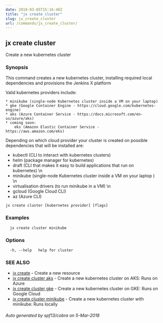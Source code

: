 ```yaml
---
date: 2018-03-05T15:16:48Z
title: "jx create cluster"
slug: jx_create_cluster
url: /commands/jx_create_cluster/
---
```

## jx create cluster

Create a new kubernetes cluster

### Synopsis

This command creates a new kubernetes cluster, installing required local dependencies and provisions the Jenkins X platform 

Valid kubernetes providers include:

    * minikube (single-node Kubernetes cluster inside a VM on your laptop)
    * gke (Google Container Engine - https://cloud.google.com/kubernetes-engine)
    * aks (Azure Container Service - https://docs.microsoft.com/en-us/azure/aks)
    * coming soon:
        eks (Amazon Elastic Container Service - https://aws.amazon.com/eks)
     

Depending on which cloud provider your cluster is created on possible dependencies that will be installed are: 

  * kubectl (CLI to interact with kubernetes clusters)  
  * helm (package manager for kubernetes)  
  * draft (CLI that makes it easy to build applications that run on kubernetes) \n  
  * minikube (single-node Kubernetes cluster inside a VM on your laptop ) \n  
  * virtualisation drivers (to run minikube in a VM) \n  
  * gcloud (Google Cloud CLI)  
  * az (Azure CLI)

```
jx create cluster [kubernetes provider] [flags]
```

### Examples

```
  jx create cluster minikube
```

### Options

```
  -h, --help   help for cluster
```

### SEE ALSO

* [jx create](/commands/jx_create/)	 - Create a new resource
* [jx create cluster aks](/commands/jx_create_cluster_aks/)	 - Create a new kubernetes cluster on AKS: Runs on Azure
* [jx create cluster gke](/commands/jx_create_cluster_gke/)	 - Create a new kubernetes cluster on GKE: Runs on Google Cloud
* [jx create cluster minikube](/commands/jx_create_cluster_minikube/)	 - Create a new kubernetes cluster with minikube: Runs locally

###### Auto generated by spf13/cobra on 5-Mar-2018
